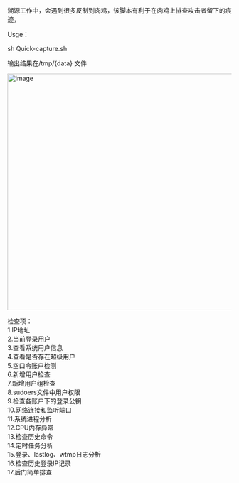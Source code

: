 溯源工作中，会遇到很多反制到肉鸡，该脚本有利于在肉鸡上排查攻击者留下的痕迹，

Usge：

  sh Quick-capture.sh 

  输出结果在/tmp/{data} 文件

<img width="533" alt="image" src="https://github.com/Ashro-one/Quick-capture/assets/49979071/2b758c77-5c99-4d5a-8c99-3af8d5a7831f">

检查项：<br>
1.IP地址<br>
2.当前登录用户<br>
3.查看系统用户信息<br>
4.查看是否存在超级用户<br>
5.空口令账户检测<br>
6.新增用户检查<br>
7.新增用户组检查<br>
8.sudoers文件中用户权限<br>
9.检查各账户下的登录公钥<br>
10.网络连接和监听端口<br>
11.系统进程分析<br>
12.CPU内存异常<br>
13.检查历史命令<br>
14.定时任务分析<br>
15.登录、lastlog、wtmp日志分析<br>
16.检查历史登录IP记录<br>
17.后门简单排查<br>
